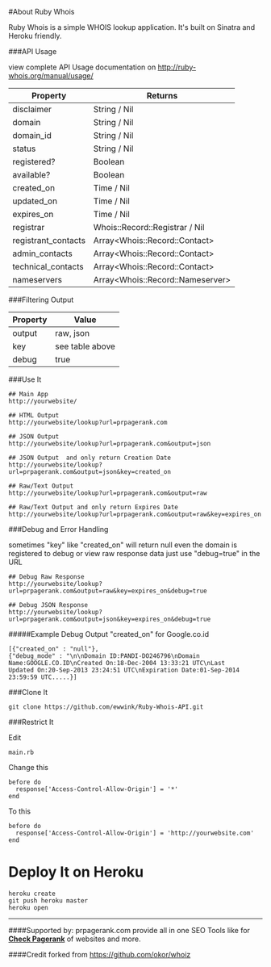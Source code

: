 #About Ruby Whois

Ruby Whois is a simple WHOIS lookup application. It's built on Sinatra and Heroku friendly.

###API Usage

view complete API Usage documentation on http://ruby-whois.org/manual/usage/

Property | Returns
-------- | -------
disclaimer | String / Nil
domain | String / Nil
domain_id | String / Nil
status | String / Nil
registered? | Boolean
available? | Boolean
created_on | Time / Nil
updated_on | Time / Nil
expires_on | Time / Nil
registrar | Whois::Record::Registrar / Nil
registrant_contacts | Array\<Whois::Record::Contact\>
admin_contacts | Array\<Whois::Record::Contact\>
technical_contacts | Array\<Whois::Record::Contact\>
nameservers | Array\<Whois::Record::Nameserver\>

###Filtering Output


Property | Value
-------- | -----
output | raw, json
key | see table above
debug | true
    
###Use It

    ## Main App
    http://yourwebsite/
    
    ## HTML Output
    http://yourwebsite/lookup?url=prpagerank.com
    
    ## JSON Output    
    http://yourwebsite/lookup?url=prpagerank.com&output=json
    
    ## JSON Output  and only return Creation Date   
    http://yourwebsite/lookup?url=prpagerank.com&output=json&key=created_on
    
    ## Raw/Text Output    
    http://yourwebsite/lookup?url=prpagerank.com&output=raw
    
    ## Raw/Text Output and only return Expires Date   
    http://yourwebsite/lookup?url=prpagerank.com&output=raw&key=expires_on

###Debug and Error Handling

sometimes "key" like "created_on" will return null even the domain is registered to debug or view raw response data just use "debug=true" in the URL

    ## Debug Raw Response  
    http://yourwebsite/lookup?url=prpagerank.com&output=raw&key=expires_on&debug=true
    
    ## Debug JSON Response  
    http://yourwebsite/lookup?url=prpagerank.com&output=json&key=expires_on&debug=true

#####Example Debug Output "created_on" for Google.co.id

    [{"created_on" : "null"},
    {"debug_mode" : "\n\nDomain ID:PANDI-DO246796\nDomain Name:GOOGLE.CO.ID\nCreated On:18-Dec-2004 13:33:21 UTC\nLast
    Updated On:20-Sep-2013 23:24:51 UTC\nExpiration Date:01-Sep-2014 23:59:59 UTC.....}]

###Clone It

    git clone https://github.com/ewwink/Ruby-Whois-API.git


###Restrict It

Edit

    main.rb

Change this

    before do
      response['Access-Control-Allow-Origin'] = '*'
    end

To this

    before do
      response['Access-Control-Allow-Origin'] = 'http://yourwebsite.com'
    end


Deploy It on Heroku
===
```
heroku create
git push heroku master
heroku open
```

----------
####Supported by:
prpagerank.com provide all in one SEO Tools like for [**Check Pagerank**](http://www.prpagerank.com) of websites and more.

####Credit
forked from https://github.com/okor/whoiz